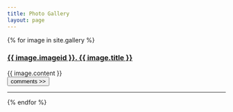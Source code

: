 ```yaml
---
title: Photo Gallery
layout: page
---
```


{% for image in site.gallery %}
<div class="row">
    <div class="col-md-4">
        <a href="{{ site.url }}/gallery/{{ image.imageid }}"><h3>{{ image.imageid }}. {{ image.title }}</h3></a>
        {{ image.content }}
    </div>
    <div class="col-md-8">
        <a href="{{ site.url }}/gallery/{{ image.imageid }}"><span class="image fit"><img src="images/{{ image.img }}" alt="" /></span></a>
    </div>
</div>
<a href="{{ site.url }}/gallery/{{ image.imageid }}"><button class="btn btn-default">comments >></button></a>
<hr>
{% endfor %}
